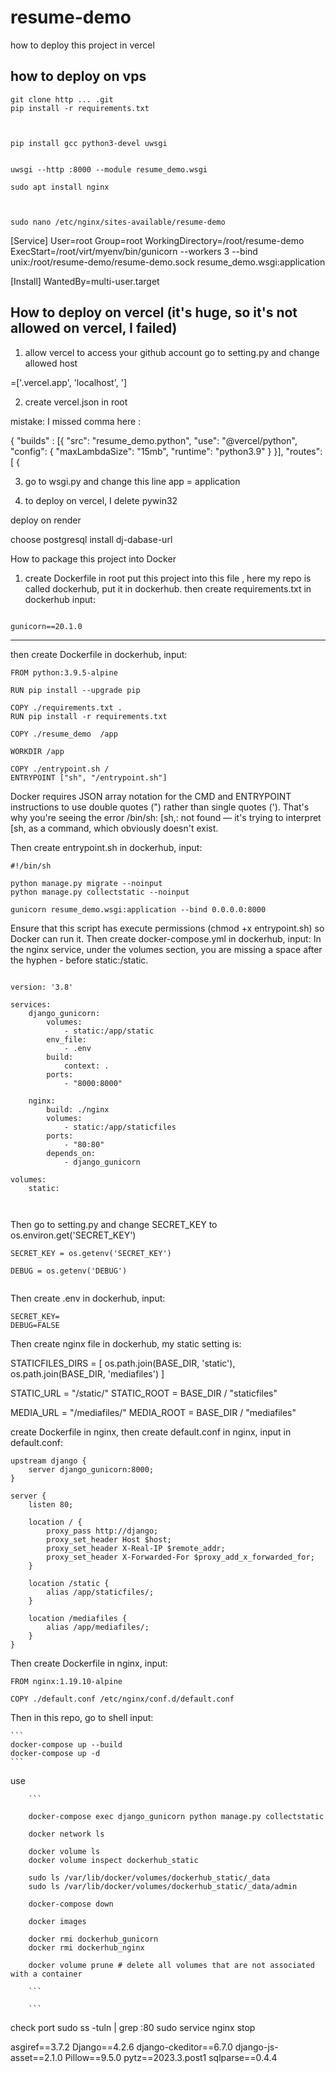 # resume-demo

how to deploy this project in vercel

## how to deploy on vps
```
git clone http ... .git
pip install -r requirements.txt



pip install gcc python3-devel uwsgi


uwsgi --http :8000 --module resume_demo.wsgi

sudo apt install nginx



sudo nano /etc/nginx/sites-available/resume-demo 

```





[Service]
User=root
Group=root
WorkingDirectory=/root/resume-demo
ExecStart=/root/virt/myenv/bin/gunicorn --workers 3 --bind unix:/root/resume-demo/resume-demo.sock resume_demo.wsgi:application

[Install]
WantedBy=multi-user.target






## How to deploy on vercel (it's huge, so it's not allowed on vercel, I failed)
1. allow vercel to access your github account
go to setting.py and change allowed host

=['.vercel.app', 'localhost', ']

2. create vercel.json in root

mistake: I missed comma here :

{
    "builds" : [{
        "src": "resume_demo.python",
        "use": "@vercel/python",
        "config": { "maxLambdaSize": "15mb", "runtime": "python3.9" }
    }],
    "routes": [
        {

3. go to wsgi.py and change this line
app = application


4. to deploy on vercel,  I delete pywin32 



deploy on render

choose postgresql 
install dj-dabase-url












How to package this project into Docker

1. create Dockerfile in root
put this project into this file , here my repo is called dockerhub, put it in dockerhub.
then create requirements.txt in dockerhub
input:
```

gunicorn==20.1.0
```


---
then create Dockerfile in dockerhub, input: 

```
FROM python:3.9.5-alpine

RUN pip install --upgrade pip

COPY ./requirements.txt .
RUN pip install -r requirements.txt

COPY ./resume_demo  /app

WORKDIR /app

COPY ./entrypoint.sh /
ENTRYPOINT ["sh", "/entrypoint.sh"]

```

Docker requires JSON array notation for the CMD and ENTRYPOINT instructions to use double quotes (") rather than single quotes ('). That's why you're seeing the error /bin/sh: [sh,: not found — it's trying to interpret [sh, as a command, which obviously doesn't exist.

Then create entrypoint.sh in dockerhub, input:

```
#!/bin/sh

python manage.py migrate --noinput
python manage.py collectstatic --noinput

gunicorn resume_demo.wsgi:application --bind 0.0.0.0:8000

```

Ensure that this script has execute permissions (chmod +x entrypoint.sh) so Docker can run it.
Then create docker-compose.yml in dockerhub, input:
In the nginx service, under the volumes section, you are missing a space after the hyphen - before static:/static.
```

version: '3.8'

services:
    django_gunicorn:
        volumes:
            - static:/app/static  
        env_file:
            - .env
        build:
            context: .
        ports:
            - "8000:8000"
            
    nginx:
        build: ./nginx
        volumes:
            - static:/app/staticfiles
        ports:
            - "80:80"
        depends_on:
            - django_gunicorn

volumes:
    static:



```
Then go to setting.py and change SECRET_KEY to os.environ.get('SECRET_KEY')

```
SECRET_KEY = os.getenv('SECRET_KEY')

DEBUG = os.getenv('DEBUG') 


```





Then create .env in dockerhub, input:

```
SECRET_KEY=
DEBUG=FALSE
```

Then create nginx file in dockerhub, my static setting is:

STATICFILES_DIRS = [
    os.path.join(BASE_DIR, 'static'),
    os.path.join(BASE_DIR, 'mediafiles')
]

STATIC_URL = "/static/"
STATIC_ROOT = BASE_DIR / "staticfiles"

MEDIA_URL = "/mediafiles/"
MEDIA_ROOT = BASE_DIR / "mediafiles"




 create Dockerfile in nginx, then create default.conf in nginx, input in  default.conf:

```
upstream django {
    server django_gunicorn:8000;
}

server {
    listen 80;

    location / {
        proxy_pass http://django;
        proxy_set_header Host $host;
        proxy_set_header X-Real-IP $remote_addr;
        proxy_set_header X-Forwarded-For $proxy_add_x_forwarded_for;
    }

    location /static {
        alias /app/staticfiles/;
    }

    location /mediafiles {
        alias /app/mediafiles/;
    }
}

```

Then create Dockerfile in nginx, input:

```
FROM nginx:1.19.10-alpine

COPY ./default.conf /etc/nginx/conf.d/default.conf

```


Then in this repo, go to shell input:
    
    ```
    docker-compose up --build
    docker-compose up -d
    ```

use 
    
        ```

        docker-compose exec django_gunicorn python manage.py collectstatic

        docker network ls

        docker volume ls
        docker volume inspect dockerhub_static

        sudo ls /var/lib/docker/volumes/dockerhub_static/_data
        sudo ls /var/lib/docker/volumes/dockerhub_static/_data/admin

        docker-compose down

        docker images

        docker rmi dockerhub_gunicorn
        docker rmi dockerhub_nginx

        docker volume prune # delete all volumes that are not associated with a container

        ```

        ```

check port
sudo ss -tuln | grep :80
sudo service nginx stop



asgiref==3.7.2
Django==4.2.6
django-ckeditor==6.7.0
django-js-asset==2.1.0
Pillow==9.5.0
pytz==2023.3.post1
sqlparse==0.4.4
